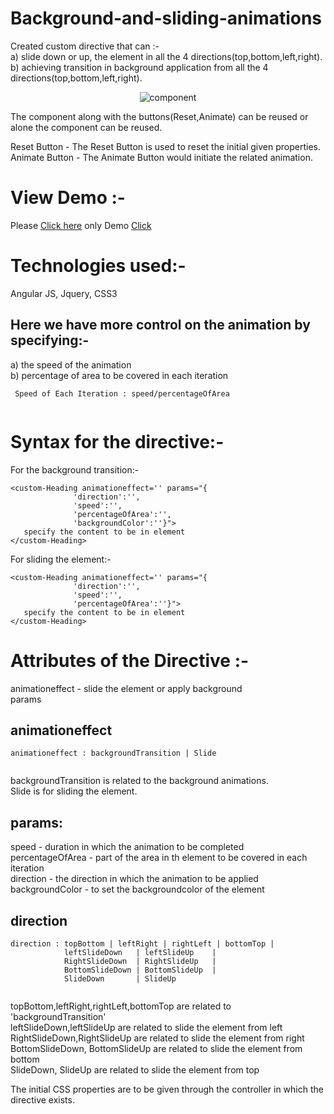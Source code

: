 # Background-and-sliding-animations

Created custom directive that can :-<br/>
a) slide down or up, the element in all the 4 directions(top,bottom,left,right).<br/>
b) achieving transition in background application from all the 4 directions(top,bottom,left,right).<br/>

<p align="center">
    <img  alt="component" src="img/img.png"/>
</p>


The component along with the buttons(Reset,Animate) can be reused or alone the component can be reused.

Reset Button   - The Reset Button is used to reset the initial given properties.<br/>
Animate Button - The Animate Button would initiate the related animation.

# View Demo :-
Please [Click here](https://plnkr.co/edit/olWqhcm3Au52CqZpSR50)
only Demo [Click](https://run.plnkr.co/preview/cjwntlz35000d3a605cn7wkaq/)


# Technologies used:- 
Angular JS, Jquery, CSS3


 
## Here we have more control on the animation by specifying:-
a) the speed of the animation<br/>
b) percentage of area to be covered in each iteration<br/>


``````````````````````
 Speed of Each Iteration : speed/percentageOfArea
 
````````````````````````````````


# Syntax for the directive:-

For the background transition:-
```
<custom-Heading animationeffect='' params="{
              'direction':'',
              'speed':'',
              'percentageOfArea':'',
              'backgroundColor':''}">
   specify the content to be in element
</custom-Heading>
```

For sliding the element:-
```
<custom-Heading animationeffect='' params="{
              'direction':'',
              'speed':'',
              'percentageOfArea':''}">
   specify the content to be in element
</custom-Heading>
```


# Attributes of the  Directive :- 
animationeffect - slide the element or apply background <br/>
params <br/>

## animationeffect
```````
animationeffect : backgroundTransition | Slide
                   

```````
backgroundTransition is related to the background animations.<br/>
Slide is for sliding the element.<br/>


## params:
speed - duration in which the animation to be completed <br/>
percentageOfArea - part of the area in th element to be covered in each iteration <br/>
direction - the direction in which the animation to be applied <br/>
backgroundColor - to set the backgroundcolor of the element <br/>



## direction

```
direction : topBottom | leftRight | rightLeft | bottomTop | 
            leftSlideDown   | leftSlideUp    | 
            RightSlideDown  | RightSlideUp   | 
            BottomSlideDown | BottomSlideUp  |
            SlideDown       | SlideUp
            
```

topBottom,leftRight,rightLeft,bottomTop are related to 'backgroundTransition'<br/>
leftSlideDown,leftSlideUp are related to slide the element from left<br/>
RightSlideDown,RightSlideUp are related to slide the element from right<br/>
BottomSlideDown, BottomSlideUp are related to  slide the element from bottom<br/>
SlideDown, SlideUp are related to slide the element from top<br/>


The initial CSS properties are to be given through the controller in which the directive exists.


 
 



